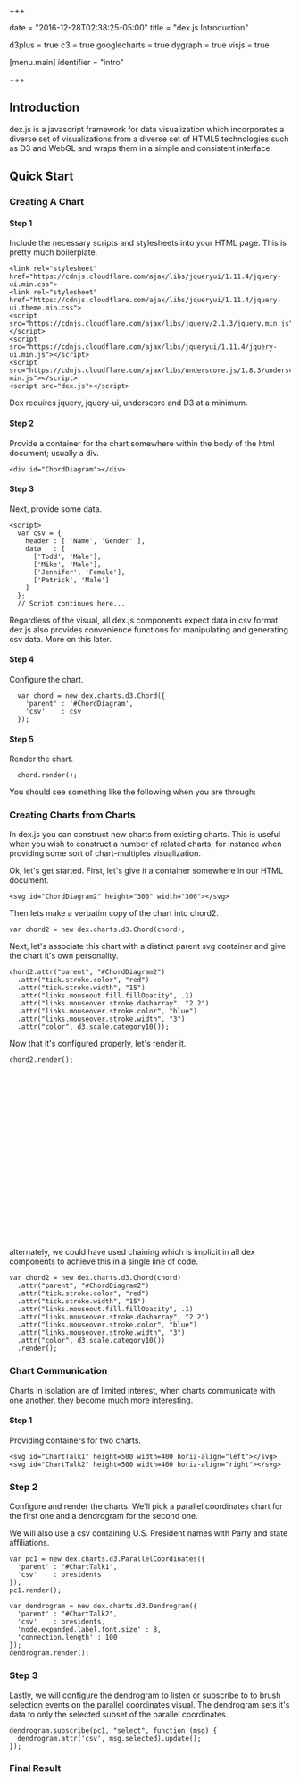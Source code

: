 +++

date = "2016-12-28T02:38:25-05:00"
title = "dex.js Introduction"

d3plus = true
c3 = true
googlecharts = true
dygraph = true
visjs = true

[menu.main]
  identifier = "intro"
  
+++

## Introduction

dex.js is a javascript framework for data visualization which incorporates
a diverse set of visualizations from a diverse set of HTML5 technologies
such as D3 and WebGL and wraps them in a simple and consistent interface.

## Quick Start

### Creating A Chart

#### Step 1

Include the necessary scripts and stylesheets into your HTML page.  This is pretty much boilerplate.

<pre><code class="language-html">&lt;link rel="stylesheet" href="https://cdnjs.cloudflare.com/ajax/libs/jqueryui/1.11.4/jquery-ui.min.css"&gt;
&lt;link rel="stylesheet" href="https://cdnjs.cloudflare.com/ajax/libs/jqueryui/1.11.4/jquery-ui.theme.min.css"&gt;
&lt;script src="https://cdnjs.cloudflare.com/ajax/libs/jquery/2.1.3/jquery.min.js"&gt;&lt;/script&gt;
&lt;script src="https://cdnjs.cloudflare.com/ajax/libs/jqueryui/1.11.4/jquery-ui.min.js"&gt;&lt;/script&gt;
&lt;script src="https://cdnjs.cloudflare.com/ajax/libs/underscore.js/1.8.3/underscore-min.js"&gt;&lt;/script&gt;
&lt;script src="dex.js"&gt;&lt;/script&gt;</code></pre>

Dex requires jquery, jquery-ui, underscore and D3 at a minimum.

#### Step 2

Provide a container for the chart somewhere within the body of the html document; usually a div.

<pre><code class="language-html">&lt;div id="ChordDiagram"&gt;&lt;/div&gt;</code></pre>

#### Step 3

Next, provide some data.

<pre><code class="language-javascript">&lt;script&gt;
  var csv = {
    header : [ 'Name', 'Gender' ],
    data   : [
      ['Todd', 'Male'],
      ['Mike', 'Male'],
      ['Jennifer', 'Female'],
      ['Patrick', 'Male']
    ]
  };
  // Script continues here...</code></pre>

Regardless of the visual, all dex.js components expect data in csv format.
dex.js also provides convenience functions for manipulating and generating
csv data.  More on this later.

#### Step 4

Configure the chart.

<pre><code class="language-javascript">  var chord = new dex.charts.d3.Chord({
    'parent' : '#ChordDiagram',
    'csv'    : csv
  });</code></pre>

#### Step 5

Render the chart.

<pre><code class="language-javascript">  chord.render();</code></pre>

You should see something like the following when you are through:

<div id="ChordDiagram" height="300" width="300"></div>

### Creating Charts from Charts

In dex.js you can construct new charts from existing charts.  This is useful
when you wish to construct a number of related charts; for instance when
providing some sort of chart-multiples visualization.

Ok, let's get started.  First, let's give it a container somewhere in our HTML document.

<pre><code class="language-html">&lt;svg id="ChordDiagram2" height="300" width="300"&gt;&lt;/svg&gt;</code></pre>

Then lets make a verbatim copy of the chart into chord2.

<pre><code class="language-javascript">var chord2 = new dex.charts.d3.Chord(chord);</code></pre>

Next, let's associate this chart with a distinct parent svg container and give
the chart it's own personality.

<pre><code class="language-javascript">chord2.attr("parent", "#ChordDiagram2")
  .attr("tick.stroke.color", "red")
  .attr("tick.stroke.width", "15")
  .attr("links.mouseout.fill.fillOpacity", .1)
  .attr("links.mouseover.stroke.dasharray", "2 2")
  .attr("links.mouseover.stroke.color", "blue")
  .attr("links.mouseover.stroke.width", "3")
  .attr("color", d3.scale.category10());</code></pre>

Now that it's configured properly, let's render it.

<pre><code class="language-javascript">chord2.render();</code></pre>

<svg id="ChordDiagram2" height="300" width="300"></svg>

alternately, we could have used chaining which is implicit in all dex
components to achieve this in a single line of code.

<pre><code class="language-javascript">var chord2 = new dex.charts.d3.Chord(chord)
  .attr("parent", "#ChordDiagram2")
  .attr("tick.stroke.color", "red")
  .attr("tick.stroke.width", "15")
  .attr("links.mouseout.fill.fillOpacity", .1)
  .attr("links.mouseover.stroke.dasharray", "2 2")
  .attr("links.mouseover.stroke.color", "blue")
  .attr("links.mouseover.stroke.width", "3")
  .attr("color", d3.scale.category10())
  .render();
</code></pre>

### Chart Communication

Charts in isolation are of limited interest, when charts communicate with one
another, they become much more interesting.

#### Step 1

Providing containers for two charts.

<pre><code class="language-html">&lt;svg id="ChartTalk1" height=500 width=400 horiz-align="left"&gt;&lt;/svg&gt;
&lt;svg id="ChartTalk2" height=500 width=400 horiz-align="right"&gt;&lt;/svg&gt;</pre></code>

### Step 2

Configure and render the charts.  We'll pick a parallel coordinates chart
for the first one and a dendrogram for the second one.

We will also use a csv containing U.S. President names with Party and state affiliations.

<pre><code class="language-javascript">var pc1 = new dex.charts.d3.ParallelCoordinates({
  'parent' : "#ChartTalk1",
  'csv'    : presidents
});
pc1.render();
  
var dendrogram = new dex.charts.d3.Dendrogram({
  'parent' : "#ChartTalk2",
  'csv'    : presidents,
  'node.expanded.label.font.size' : 8,
  'connection.length' : 100
});
dendrogram.render();</code></pre>

### Step 3

Lastly, we will configure the dendrogram to listen or subscribe to
to brush selection events on the parallel coordinates visual.
The dendrogram sets it's data to only the selected subset of the
parallel coordinates.

<pre><code class="language-javascript">dendrogram.subscribe(pc1, "select", function (msg) {
  dendrogram.attr('csv', msg.selected).update();
});</code></pre>

### Final Result

<svg id="ChartTalk1" height=500 width=400 horiz-align="left"></svg>
<svg id="ChartTalk2" height=500 width=400 horiz-align="right"></svg>

<script>
  var csv = {
    header : [ 'Name', 'Gender' ],
    data   : [
      ['Todd', 'Male'],
      ['Mike', 'Male'],
      ['Jennifer', 'Female'],
      ['Patrick', 'Male']
    ]
  };
  
  var presidents = dex.csv.columnSlice({
      'header' : ["President", "Party", "Home State"],
      'data'   : [
        ["George Washington", "Independent", "Virginia"],
        ["John Adams", "Federalist", "Massachusetts"],
        ["Thomas Jefferson", "Dem-Rep", "Virginia"],
        ["James Madison", "Dem-Rep", "Virginia"],
        ["James Monroe", "Dem-Rep", "Virginia"],
        ["John Quincy Adams", "Dem-Rep/Nat-Rep", "Massachusetts"],
        ["Andrew Jackson", "Democratic", "Tennessee"],
        ["Martin Van Buren", "Democratic", "New York"],
        ["William Henry Harrison", "Whig", "Ohio"],
        ["John Tyler", "Whig", "Virginia"],
        ["James K. Polk", "Democratic", "Tennessee"],
        ["Zachary Taylor", "Whig", "Louisiana"],
        ["Millard Fillmore", "Whig", "New York"],
        ["Franklin Pierce", "Democratic", "New Hampshire"],
        ["James Buchanan", "Democratic", "Pennsylvania"],
        ["Abraham Lincoln", "Republican/Nat-Union", "Illinois"],
        ["Andrew Johnson", "Democratic/Nat-Union", "Tennessee"],
        ["Ulysses S. Grant", "Republican", "Ohio"],
        ["Rutherford B. Hayes", "Republican", "Ohio"],
        ["James A. Garfield", "Republican", "Ohio"],
        ["Chester A. Arthur", "Republican", "New York"],
        ["Grover Cleveland", "Democratic", "New York"],
        ["Benjamin Harrison", "Republican", "Indiana"],
        ["Grover Cleveland (2nd term)", "Democratic", "New York"],
        ["William McKinley", "Republican", "Ohio"],
        ["Theodore Roosevelt", "Republican", "New York"],
        ["William Howard Taft", "Republican", "Ohio"],
        ["Woodrow Wilson", "Democratic", "New Jersey"],
        ["Warren G. Harding", "Republican", "Ohio"],
        ["Calvin Coolidge", "Republican", "Massachusetts"],
        ["Herbert Hoover", "Republican", "Iowa"],
        ["Franklin D. Roosevelt", "Democratic", "New York"],
        ["Harry S. Truman", "Democratic", "Missouri"],
        ["Dwight D. Eisenhower", "Republican", "Texas"],
        ["John F. Kennedy", "Democratic", "Massachusetts"],
        ["Lyndon B. Johnson", "Democratic", "Texas"],
        ["Richard Nixon", "Republican", "California"],
        ["Gerald Ford", "Republican", "Michigan"],
        ["Jimmy Carter", "Democratic", "Georgia"],
        ["Ronald Reagan", "Republican", "California"],
        ["George H. W. Bush", "Republican", "Texas"],
        ["Bill Clinton", "Democratic", "Arkansas"],
        ["George W. Bush", "Republican", "Texas"],
        ["Barack Obama", "Democratic", "Illinois"]
      ]
    }, [1, 2, 0]);
  
  var chord = new dex.charts.d3.Chord({
    'parent' : '#ChordDiagram',
    'csv'    : csv});
  chord.render();
  
  var chord2 = new dex.charts.d3.Chord(chord)
    .attr("parent", "#ChordDiagram2")
    .attr("tick.stroke.color", "red")
    .attr("tick.stroke.width", "15")
    .attr("links.mouseout.fill.fillOpacity", .1)
    .attr("links.mouseover.stroke.dasharray", "2 2")
    .attr("links.mouseover.stroke.color", "blue")
    .attr("links.mouseover.stroke.width", "3")
    .attr("color", d3.scale.category10())
    .render();
    
  var pc1 = new dex.charts.d3.ParallelCoordinates({
    'parent' : "#ChartTalk1",
    'csv'    : presidents
  });
  pc1.render();
  
  var dendrogram = new dex.charts.d3.Dendrogram({
    'parent' : "#ChartTalk2",
    'csv'    : presidents,
    'node.expanded.label.font.size' : 8,
    'connection.length' : 100
  });
  dendrogram.render();
  
  dendrogram.subscribe(pc1, "select", function (msg) {
      dendrogram.attr('csv', msg.selected).update();
  });
</script>

## Final Thoughts

With a design where consistency, reusability and interoperability are first
class design concerns; it becomes easier to write single-purpose chart
components which gain the ability to interoperate with other single-purpose
charts.

Here are a few example benefits of this approach:

  * Chart implementations no longer have to focus on things
   such as legend implementation.  Instead, legends can be
   first class components in their own right.  Legends, in turn
   become reusable.
  * Specialized chart implementations such as Motion Charts become
  unnecessary.  Instead, dex offers a data player which allows all
  charts to become motion charts with very little effort.